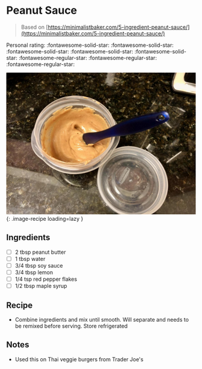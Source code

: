 <!-- Needs Manual Review -->

<!-- Do not modify sections with "AUTO-*". They are updated by make.py -->

# Peanut Sauce

> Based on [https://minimalistbaker.com/5-ingredient-peanut-sauce/](https://minimalistbaker.com/5-ingredient-peanut-sauce/)

<!-- rating=2; (User can specify rating on scale of 1-5) -->
<!-- AUTO-UserRating -->
Personal rating: :fontawesome-solid-star: :fontawesome-solid-star: :fontawesome-solid-star: :fontawesome-solid-star: :fontawesome-solid-star: :fontawesome-regular-star: :fontawesome-regular-star: :fontawesome-regular-star:
<!-- /AUTO-UserRating -->

<!-- name_image=peanut_sauce.jpeg; (User can specify image name) -->
<!-- AUTO-Image -->
![peanut_sauce.jpeg](./peanut_sauce.jpeg){: .image-recipe loading=lazy }
<!-- /AUTO-Image -->

## Ingredients

* [ ] 2 tbsp peanut butter
* [ ] 1 tbsp water
* [ ] 3/4 tbsp soy sauce
* [ ] 3/4 tbsp lemon
* [ ] 1/4 tsp red pepper flakes
* [ ] 1/2 tbsp maple syrup

## Recipe

* Combine ingredients and mix until smooth. Will separate and needs to be remixed before serving. Store refrigerated

## Notes

* Used this on Thai veggie burgers from Trader Joe's
